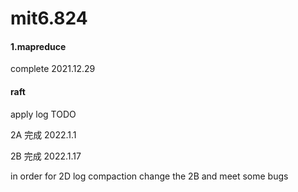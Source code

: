 # mit6.824


#### 1.mapreduce 

complete 2021.12.29

#### raft 

apply log TODO

2A 完成  2022.1.1

2B 完成  2022.1.17

in order for 2D log compaction change the 2B and meet some bugs

